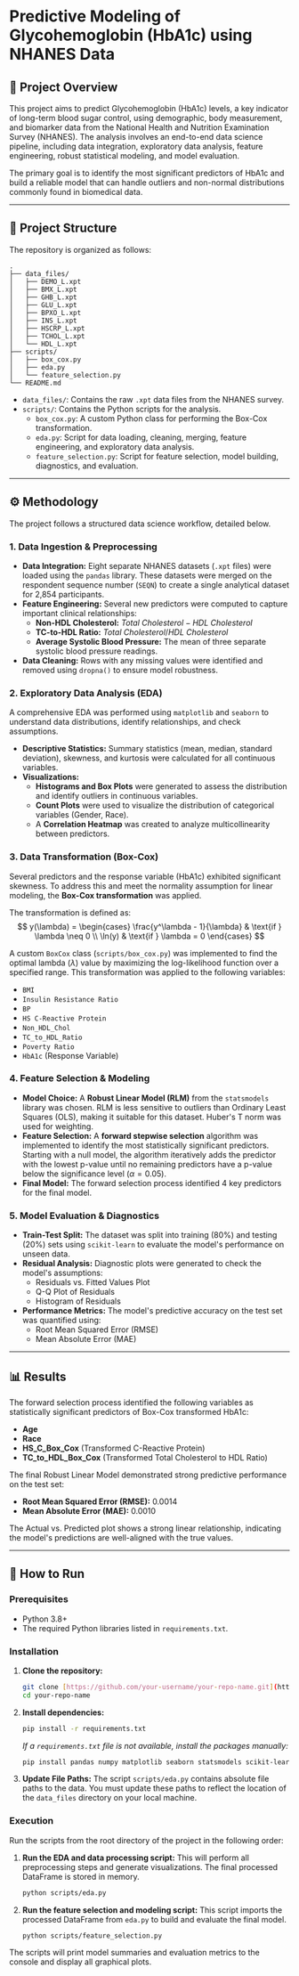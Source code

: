 # Predictive Modeling of Glycohemoglobin (HbA1c) using NHANES Data

## 📖 Project Overview

This project aims to predict Glycohemoglobin (HbA1c) levels, a key indicator of long-term blood sugar control, using demographic, body measurement, and biomarker data from the National Health and Nutrition Examination Survey (NHANES). The analysis involves an end-to-end data science pipeline, including data integration, exploratory data analysis, feature engineering, robust statistical modeling, and model evaluation.

The primary goal is to identify the most significant predictors of HbA1c and build a reliable model that can handle outliers and non-normal distributions commonly found in biomedical data.

---

## 📂 Project Structure

The repository is organized as follows:

```
.
├── data_files/
│   ├── DEMO_L.xpt
│   ├── BMX_L.xpt
│   ├── GHB_L.xpt
│   ├── GLU_L.xpt
│   ├── BPXO_L.xpt
│   ├── INS_L.xpt
│   ├── HSCRP_L.xpt
│   ├── TCHOL_L.xpt
│   └── HDL_L.xpt
├── scripts/
│   ├── box_cox.py
│   ├── eda.py
│   └── feature_selection.py
└── README.md
```

* `data_files/`: Contains the raw `.xpt` data files from the NHANES survey.
* `scripts/`: Contains the Python scripts for the analysis.
    * `box_cox.py`: A custom Python class for performing the Box-Cox transformation.
    * `eda.py`: Script for data loading, cleaning, merging, feature engineering, and exploratory data analysis.
    * `feature_selection.py`: Script for feature selection, model building, diagnostics, and evaluation.

---

## ⚙️ Methodology

The project follows a structured data science workflow, detailed below.

### 1. Data Ingestion & Preprocessing

* **Data Integration:** Eight separate NHANES datasets (`.xpt` files) were loaded using the `pandas` library. These datasets were merged on the respondent sequence number (`SEQN`) to create a single analytical dataset for 2,854 participants.
* **Feature Engineering:** Several new predictors were computed to capture important clinical relationships:
    * **Non-HDL Cholesterol:** $Total\ Cholesterol - HDL\ Cholesterol$
    * **TC-to-HDL Ratio:** $Total\ Cholesterol / HDL\ Cholesterol$
    * **Average Systolic Blood Pressure:** The mean of three separate systolic blood pressure readings.
* **Data Cleaning:** Rows with any missing values were identified and removed using `dropna()` to ensure model robustness.

### 2. Exploratory Data Analysis (EDA)

A comprehensive EDA was performed using `matplotlib` and `seaborn` to understand data distributions, identify relationships, and check assumptions.
* **Descriptive Statistics:** Summary statistics (mean, median, standard deviation), skewness, and kurtosis were calculated for all continuous variables.
* **Visualizations:**
    * **Histograms and Box Plots** were generated to assess the distribution and identify outliers in continuous variables.
    * **Count Plots** were used to visualize the distribution of categorical variables (Gender, Race).
    * A **Correlation Heatmap** was created to analyze multicollinearity between predictors.

### 3. Data Transformation (Box-Cox)

Several predictors and the response variable (HbA1c) exhibited significant skewness. To address this and meet the normality assumption for linear modeling, the **Box-Cox transformation** was applied.



The transformation is defined as:
$$
y(\lambda) = \begin{cases}
 \frac{y^\lambda - 1}{\lambda} & \text{if } \lambda \neq 0 \\
 \ln(y) & \text{if } \lambda = 0
\end{cases}
$$

A custom `BoxCox` class (`scripts/box_cox.py`) was implemented to find the optimal lambda ($\lambda$) value by maximizing the log-likelihood function over a specified range. This transformation was applied to the following variables:
* `BMI`
* `Insulin Resistance Ratio`
* `BP`
* `HS C-Reactive Protein`
* `Non_HDL_Chol`
* `TC_to_HDL_Ratio`
* `Poverty Ratio`
* `HbA1c` (Response Variable)

### 4. Feature Selection & Modeling

* **Model Choice:** A **Robust Linear Model (RLM)** from the `statsmodels` library was chosen. RLM is less sensitive to outliers than Ordinary Least Squares (OLS), making it suitable for this dataset. Huber's T norm was used for weighting.
* **Feature Selection:** A **forward stepwise selection** algorithm was implemented to identify the most statistically significant predictors. Starting with a null model, the algorithm iteratively adds the predictor with the lowest p-value until no remaining predictors have a p-value below the significance level ($\alpha = 0.05$).
* **Final Model:** The forward selection process identified 4 key predictors for the final model.

### 5. Model Evaluation & Diagnostics

* **Train-Test Split:** The dataset was split into training (80%) and testing (20%) sets using `scikit-learn` to evaluate the model's performance on unseen data.
* **Residual Analysis:** Diagnostic plots were generated to check the model's assumptions:
    * Residuals vs. Fitted Values Plot
    * Q-Q Plot of Residuals
    * Histogram of Residuals
* **Performance Metrics:** The model's predictive accuracy on the test set was quantified using:
    * Root Mean Squared Error (RMSE)
    * Mean Absolute Error (MAE)

---

## 📊 Results

The forward selection process identified the following variables as statistically significant predictors of Box-Cox transformed HbA1c:

* **Age**
* **Race**
* **HS_C_Box_Cox** (Transformed C-Reactive Protein)
* **TC_to_HDL_Box_Cox** (Transformed Total Cholesterol to HDL Ratio)

The final Robust Linear Model demonstrated strong predictive performance on the test set:
* **Root Mean Squared Error (RMSE):** 0.0014
* **Mean Absolute Error (MAE):** 0.0010

The Actual vs. Predicted plot shows a strong linear relationship, indicating the model's predictions are well-aligned with the true values.



---

## 🚀 How to Run

### Prerequisites

* Python 3.8+
* The required Python libraries listed in `requirements.txt`.

### Installation

1.  **Clone the repository:**
    ```bash
    git clone [https://github.com/your-username/your-repo-name.git](https://github.com/your-username/your-repo-name.git)
    cd your-repo-name
    ```
2.  **Install dependencies:**
    ```bash
    pip install -r requirements.txt
    ```
    *If a `requirements.txt` file is not available, install the packages manually:*
    ```bash
    pip install pandas numpy matplotlib seaborn statsmodels scikit-learn tabulate
    ```
3.  **Update File Paths:** The script `scripts/eda.py` contains absolute file paths to the data. You must update these paths to reflect the location of the `data_files` directory on your local machine.

### Execution

Run the scripts from the root directory of the project in the following order:

1.  **Run the EDA and data processing script:** This will perform all preprocessing steps and generate visualizations. The final processed DataFrame is stored in memory.
    ```bash
    python scripts/eda.py
    ```
2.  **Run the feature selection and modeling script:** This script imports the processed DataFrame from `eda.py` to build and evaluate the final model.
    ```bash
    python scripts/feature_selection.py
    ```
The scripts will print model summaries and evaluation metrics to the console and display all graphical plots.

